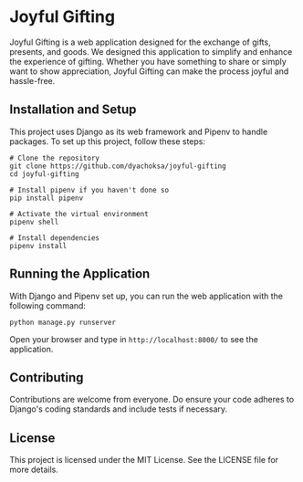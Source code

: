 # Joyful Gifting

Joyful Gifting is a web application designed for the exchange of gifts, presents, and goods.
We designed this application to simplify and enhance the experience of gifting.
Whether you have something to share or simply want to show appreciation, Joyful Gifting can
make the process joyful and hassle-free.

## Installation and Setup

This project uses Django as its web framework and Pipenv to handle packages.
To set up this project, follow these steps:

```shell
# Clone the repository
git clone https://github.com/dyachoksa/joyful-gifting
cd joyful-gifting

# Install pipenv if you haven't done so
pip install pipenv

# Activate the virtual environment
pipenv shell

# Install dependencies
pipenv install
```

## Running the Application

With Django and Pipenv set up, you can run the web application with the following command:

```shell
python manage.py runserver
```

Open your browser and type in `http://localhost:8000/` to see the application.

## Contributing

Contributions are welcome from everyone. Do ensure your code adheres to Django's
coding standards and include tests if necessary.

## License

This project is licensed under the MIT License. See the LICENSE file for more details.
